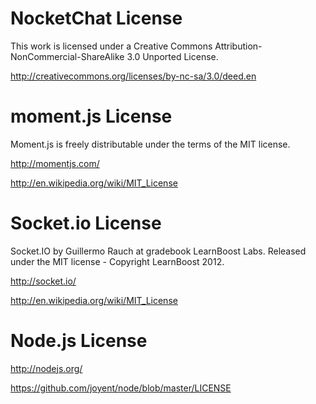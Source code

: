 NocketChat License
==================
This work is licensed under a Creative Commons Attribution-NonCommercial-ShareAlike 3.0 Unported License.

http://creativecommons.org/licenses/by-nc-sa/3.0/deed.en

moment.js License
=================
Moment.js is freely distributable under the terms of the MIT license.

http://momentjs.com/

http://en.wikipedia.org/wiki/MIT_License

Socket.io License
=================
Socket.IO by Guillermo Rauch at gradebook LearnBoost Labs. Released under the MIT license - Copyright LearnBoost 2012.

http://socket.io/

http://en.wikipedia.org/wiki/MIT_License

Node.js License
===============
http://nodejs.org/

https://github.com/joyent/node/blob/master/LICENSE